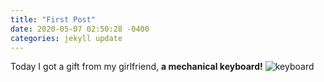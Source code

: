 ```yaml
---
title: "First Post"
date: 2020-05-07 02:50:28 -0400
categories: jekyll update
---
```

Today I got a gift from my girlfriend, **a mechanical keyboard!**
![keyboard](https://user-images.githubusercontent.com/61458692/81217980-6c5efa00-9018-11ea-954d-65ff724cfea3.jpg)
